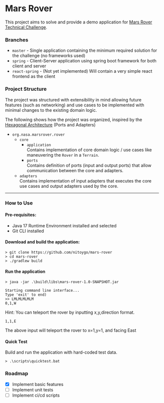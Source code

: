 # Mars Rover

This project aims to solve and provide a demo application for [Mars Rover Technical Challenge](MarsRover.md).

### Branches

- `master` - Single application containing the minimum required solution for the challenge (no frameworks used)
- `spring` - Client-Server application using spring boot framework for both client and server
- `react-spring` - (Not yet implemented) Will contain a very simple react frontend as the client

### Project Structure

The project was structured with extensibility in mind allowing future features (such as networking) and use cases to be implemented with minimal changes to the existing domain logic.

The following shows how the project was organized, inspired by the
[Hexagonal Architecture](https://en.wikipedia.org/wiki/Hexagonal_architecture_(software)) (Ports and Adapters)

* `org.nasa.marsrover.rover`
    * `core`
        * `application`  
          Contains implementation of core domain logic / use cases like maneuvering the `Rover` in a `Terrain`.
        * `ports`  
          Contains definition of ports (input and output ports) that allow communication between the core and adapters.
    * `adapters`  
      Contains implementation of input adapters that executes the core use cases and output adapters used by the core.

***  

### How to Use

#### Pre-requisites:
- Java 17 Runtime Environment installed and selected
- Git CLI installed

#### Download and build the application:

```
> git clone https://github.com/nitoygo/mars-rover
> cd mars-rover
> ./gradlew build
```

#### Run the application

```
> java -jar .\build\libs\mars-rover-1.0-SNAPSHOT.jar
```

```
Starting command line interface...
Type 'exit' to end)
>> LMLMLMLMLM
0,1,W
```

Hint: You can teleport the rover by inputting x,y,direction format.
```
1,1,E
```
The above input will teleport the rover to x=1,y=1, and facing East

#### Quick Test

Build and run the application with hard-coded test data.
```
> .\scripts\quicktest.bat
```

### Roadmap

- [x] Implement basic features
- [ ] Implement unit tests
- [ ] Implement ci/cd scripts
